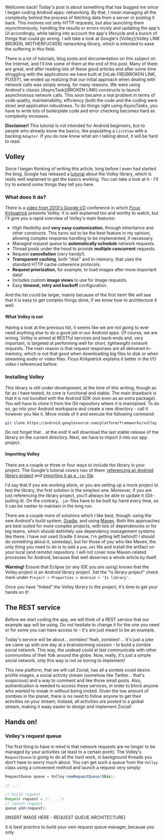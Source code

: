 Wellcome back! Today's post is about something that has bugged me since I began coding Android apps: networking. By that, I mean managing all the complexity behind the process of fetching data from a server or posting it back. This involves not only HTTP requests, but also launching them *asynchronously*, handling the results or errors nicely and updating the app's UI accordingly, while taking into account the app's lifecycle and a bunch of things that could go wrong. I will take a look at Google's [Volley](Volley LINK BROKEN, MOTHERFUCKER) networking library, which is intended to ease the suffering in this field.

There is a lot of tutorials, blog posts and documentation on this subject on the Internet, and I'll link some of them at the end of this post. Many of them are great, and after reading lots of these good articles and after some time struggling with the applications we have built at [inLab FIB](BROKEN LINK, PUSSY), we ended up realizing that our initial approach when dealing with network calls was simply wrong, for many reasons. We were using Android's classic [AsyncTask](BROKEN LINK) constructs to launch asynchronous network calls. This soon became a real problem in terms of code quality, maintainability, efficiency (both the code and the coding were slow) and application robustness. To do things right using AsyncTasks, you have to write lots of boilerplate code and error checking becomes hard as complexity increases.

**Disclaimer!** This tutorial is not intended for Android beginners, but to people who already know the basics, like populating a `ListView` with a backing `Adapter`. If you do now know what am I talking about, it will be hard to read.

## Volley ##

Since I began thinking of writing this article, long before I even had started the blog, Google has released a [tutorial](http://developer.android.com/training/volley/index.html) about the Volley library, which is really well explained to get the basics working. You can take a look at it - I'll try to extend some things they tell you here.

### What does it do? ###

There is a [video from 2013's Google I/O](https://developers.google.com/events/io/sessions/325304728) conference in which [Ficus Kirkpatrick](https://plus.google.com/+FicusKirkpatrick) presents Volley. It is well explained too and worthy to watch, but I'll give you a rapid overview of Volley's main features:

* High flexibility and **very easy customization**, through inheritance and other constructs. This turns out to be the best feature in my opinion, allowing  complex response handling to be implemented, if necessary.
* Managed *request queue* to **automatically schedule** network requests.
* Thread pools under the hood to provide **multiple concurrent** requests.
* Request **cancellation** (very handy!).
* **Transparent caching**, both "disk" and in-memory, that uses the standard HTTP cache coherence protocols.
* **Request priorization**, for example, to load images after more important data!
* Includes custom **image views** to use for image requests.
* Easy **timeout, retry and backoff** configuration.

And the list could be larger, mainly because of the first item! We will see that it is easy to get complex things done, if we know how to architecture it well.

#### What Volley is not ####

Having a look at the previous list, it seems like we are not going to ever need anything else to do a good job in our Android apps. Of course, we are wrong. Volley is aimed at RESTful services and back-ends and, very important, is targeted at performing well for *short, lightweight network requests*. The main reason is that request responses are all delivered in-memory, which is not that good when downloading big files to disk or when streaming audio or video files. Ficus Kirkpatrick explains it better in the I/O video I referenced before.

### Installing Volley ###

This library is still under development, at the time of this writing, though as far as I have tested, its core is functional and stable. The main drawback is that it is not bundled with the Android SDK (not even as an extra package). You will have to *clone* it from the Git repository where it is maintained. To do so, go into your Android workspace and create a new directory - call it however you like it. Move inside of it and execute the following command:

```bash
git clone https://android.googlesource.com/platform/frameworks/volley .
```

Do not forget that `.` at the end! It will download the last stable release of the library on the current directory. Next, we have to import it into our app project.

#### Importing Volley ####

There are a couple or three or four ways to include the library in your project. The Google's tutorial covers two of them: [referencing an Android library project](http://developer.android.com/tools/projects/projects-eclipse.html#ReferencingLibraryProject) and [importing it as a `.jar` file](http://developer.android.com/guide/faq/commontasks.html#addexternallibrary).

I'd say that if you are working alone, or you are setting up a mock project to test the library, the first solution is the simplest one. Moreover, if you are just referencing the library project, you'll allways be able to update it (Git-pulling it). On the contrary, `.jar` files have to be built by hand every time, so it can be nastier to maintain in the long run.

There are a couple more of solutions which I like best, though: using the new Android's build system, [Gradle](http://developer.android.com/sdk/installing/studio-build.html), and using [Maven](https://code.google.com/p/maven-android-plugin/wiki/GettingStarted). Both this approaches are best suited for more complex projects, with lots of dependencies or for big teams, which should definitely use dependency management systems like these. I have not used Gradle (I know, I'm getting left behind!! I should do something about it, someday), but for those of you who like Maven, the only thing you need to do is to add a `pom.xml` file and install the artifact on your local (and remote) repository. I will not cover now Maven-related processes for Android, because that well deserves a whole article by itself.

**Warning!** Ensure that Eclipse (or any IDE you are using) knows that the Volley project is an Android library project. Set the "is library project" check mark under `Project > Properties > Android > 'Is library'`.

Once you have "linked" the Volley library to the project, it's time to get your hands on it!

## The REST service ##

Before we start coding the app, we will think of a REST service that our example app will be using. Do not hesitate to change it for the one you need or for some you can have access to - it's are just meant to be an example.

Today's service will be about... zombies! Yeah, zombies! ... It's just a joke we came up with one day at a brainstorming session - to build a zombie social network. This way, the undead could at last communicate with other communities of their folk around the globe. Now, really, it's just a simple social network, only this way is not so boring to implement!

This new platform, that we will call Zocial, has all a zombie could desire: profile images, a social activity stream (somehow like Twitter... that's suspicious) and a way to comment and like those small posts. Also, authentication is needed to access these services, in order to block anyone who wanted to sneak in without being invited. Given the low amount of zombies in the planet, there is no need to follow anyone to get their activities on your stream; instead, all activities are posted to a global stream, making it waay easier to design and implement Zocial!

## Hands on! ##

### Volley's request queue ###

The first thing to have in mind is that network requests are no longer to be managed by your activities (at least to a certain point). The Volley's `RequestQueue` is going to do all the hard work, in background threads you don't have to worry much about. You can get such a queue from the `Volley` class using a convenient method and launch a request very simply:

```java
RequestQueue queue = Volley.newRequestQueue(this);

// ...

// build request
Request request = /* ... */
// launch request
queue.add(request);
```

[INSERT IMAGE HERE - REQUEST QUEUE ARCHITECTURE]

It is best practice to build your own request queue manager, because you only 
